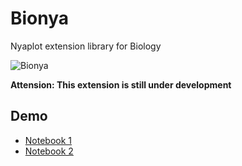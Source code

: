 # Bionya

Nyaplot extension library for Biology  

![Bionya](https://dl.dropboxusercontent.com/u/47978121/gsoc/bionya_top.png)

**Attension: This extension is still under development**

## Demo

+ [Notebook 1](https://nbviewer.ipython.org/github/domitry/nyaplot/blob/master/examples/notebook/Bionya.ipynb)
+ [Notebook 2](https://nbviewer.ipython.org/github/domitry/nyaplot/blob/master/examples/notebook/Bionya2.ipynb)

